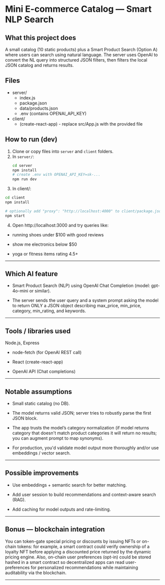 # Mini E-commerce Catalog — Smart NLP Search

## What this project does
A small catalog (10 static products) plus a Smart Product Search (Option A) where users can search using natural language. The server uses OpenAI to convert the NL query into structured JSON filters, then filters the local JSON catalog and returns results.

## Files
- server/
  - index.js
  - package.json
  - data/products.json
  - .env (contains OPENAI_API_KEY)
- client/
  - (create-react-app) - replace src/App.js with the provided file

## How to run (dev)
1. Clone or copy files into `server` and `client` folders.
2. In `server/`:
   ```bash
   cd server
   npm install
   # create .env with OPENAI_API_KEY=sk-...
   npm run dev
   ```
3. In client/:

```bash
cd client
npm install

# optionally add "proxy": "http://localhost:4000" to client/package.json
npm start
```
4. Open http://localhost:3000 and try queries like:

* running shoes under $100 with good reviews

* show me electronics below $50

* yoga or fitness items rating 4.5+

---

## Which AI feature
- Smart Product Search (NLP) using OpenAI Chat Completion (model: gpt-4o-mini or similar).

- The server sends the user query and a system prompt asking the model to return ONLY a JSON object describing max_price, min_price, category, min_rating, and keywords.

---

## Tools / libraries used
Node.js, Express

- node-fetch (for OpenAI REST call)

- React (create-react-app)

- OpenAI API (Chat completions)

---

## Notable assumptions
- Small static catalog (no DB).

- The model returns valid JSON; server tries to robustly parse the first JSON block.

- The app trusts the model’s category normalization (if model returns category that doesn't match product categories it will return no results; you can augment prompt to map synonyms).

- For production, you'd validate model output more thoroughly and/or use embeddings / vector search.

---

## Possible improvements
- Use embeddings + semantic search for better matching.

- Add user session to build recommendations and context-aware search (RAG).

- Add caching for model outputs and rate-limiting.

---

## Bonus — blockchain integration
You can token-gate special pricing or discounts by issuing NFTs or on-chain tokens: for example, a smart contract could verify ownership of a loyalty NFT before applying a discounted price returned by the dynamic pricing engine. Also, on-chain user preferences (opt-in) could be stored hashed in a smart contract so decentralized apps can read user-preferences for personalized recommendations while maintaining auditability via the blockchain.

---
